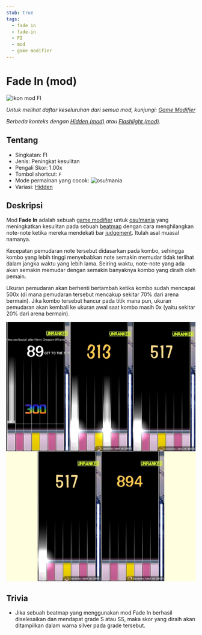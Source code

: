 ```yaml
---
stub: true
tags:
  - fade in
  - fade-in
  - FI
  - mod
  - game modifier
---
```


# Fade In (mod)

![Ikon mod FI](/wiki/shared/mods/FI.png "Ikon mod Fade In (FI)")

*Untuk melihat daftar keseluruhan dari semua mod, kunjungi: [Game Modifier](/wiki/Game_modifier)*

*Berbeda konteks dengan [Hidden (mod)](/wiki/Game_modifier/Hidden) atau [Flashlight (mod)](/wiki/Game_modifier/Flashlight).*

## Tentang

- Singkatan:  FI
- Jenis: Peningkat kesulitan
- Pengali Skor: 1.00x
- Tombol shortcut: `F`
- Mode permainan yang cocok: ![][osu!mania]
- Variasi: [Hidden](/wiki/Game_modifier/Hidden)

## Deskripsi

Mod **Fade In** adalah sebuah [game modifier](/wiki/Game_modifier) untuk [osu!mania](/wiki/Game_mode/osu!mania) yang meningkatkan kesulitan pada sebuah [beatmap](/wiki/Beatmap) dengan cara menghilangkan note-note ketika mereka mendekati bar [judgement](/wiki/Gameplay/Judgement). Itulah asal muasal namanya.

Kecepatan pemudaran note tersebut didasarkan pada kombo, sehingga kombo yang lebih tinggi menyebabkan note semakin memudar tidak terlihat dalam jangka waktu yang lebih lama. Seiring waktu, note-note yang ada akan semakin memudar dengan semakin banyaknya kombo yang diraih oleh pemain.

Ukuran pemudaran akan berhenti bertambah ketika kombo sudah mencapai 500x (di mana pemudaran tersebut mencakup sekitar 70% dari arena bermain). Jika kombo tersebut hancur pada titik mana pun, ukuran pemudaran akan kembali ke ukuran awal saat kombo masih 0x (yaitu sekitar 20% dari arena bermain).

![Perbandingan gameplay FI](img/GM_FI2.jpg "Gameplay dengan mod Fade In saat mencapai kombo 89x (atas-kiri), kombo 313x (atas-tengah), kombo 517x (atas-kanan/bawah-kiri), dan kombo 894x (bawah-kanan)")

## Trivia

- Jika sebuah beatmap yang menggunakan mod Fade In berhasil diselesaikan dan mendapat grade S atau SS, maka skor yang diraih akan ditampilkan dalam warna silver pada grade tersebut.

[osu!mania]: /wiki/shared/mode/mania.png "osu!mania"

